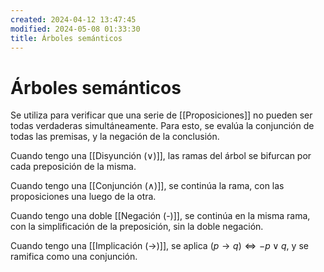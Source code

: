 ```yaml
---
created: 2024-04-12 13:47:45
modified: 2024-05-08 01:33:30
title: Árboles semánticos
---
```


# Árboles semánticos

Se utiliza para verificar que una serie de [[Proposiciones]] no pueden ser todas verdaderas simultáneamente. Para esto, se evalúa la conjunción de todas las premisas, y la negación de la conclusión.

Cuando tengo una [[Disyunción (∨)]], las ramas del árbol se bifurcan por cada preposición de la misma.

Cuando tengo una [[Conjunción (∧)]], se continúa la rama, con las proposiciones una luego de la otra.

Cuando tengo una doble [[Negación (-)]], se continúa en la misma rama, con la simplificación de la preposición, sin la doble negación.

Cuando tengo una [[Implicación (→)]], se aplica $(p\rightarrow q)\Leftrightarrow -p \lor q$, y se ramifica como una conjunción.
